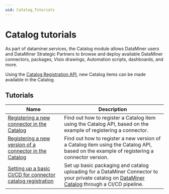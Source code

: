 ```yaml
---
uid: Catalog_Tutorials
---
```


# Catalog tutorials

As part of dataminer.services, the Catalog module allows DataMiner users and DataMiner Strategic Partners to browse and deploy available DataMiner connectors, packages, Visio drawings, Automation scripts, dashboards, and more.

Using the [Catalog Registration API](xref:Register_Catalog_Item), new Catalog items can be made available in the Catalog.

## Tutorials

| Name | Description |
|---|---|
| [Registering a new connector in the Catalog](xref:Tutorial_Register_Catalog_Item) | Find out how to register a Catalog item using the Catalog API, based on the example of registering a connector. |
| [Registering a new version of a connector in the Catalog](xref:Tutorial_Register_Catalog_Version) | Find out how to register a new version of a Catalog item using the Catalog API, based on the example of registering a connector version. |
| [Setting up a basic CI/CD for connector catalog registration](xref:Tutorial_Register_Catalog_Version_GitHub_Actions) | Set up basic packaging and catalog uploading for a DataMiner Connector to your private catalog on [DataMiner Catalog](https://catalog.dataminer.services/) through a CI/CD pipeline. |
